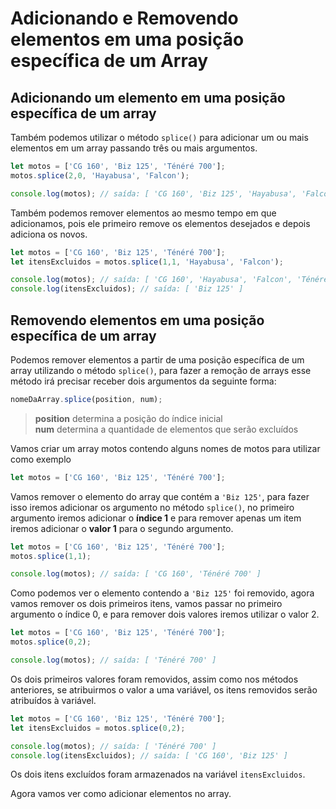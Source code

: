 # Adicionando e Removendo elementos em uma posição específica de um Array

## Adicionando um elemento em uma posição específica de um array

Também podemos utilizar o método `splice()`  para adicionar um ou mais elementos em um array passando três ou mais argumentos.

```js
let motos = ['CG 160', 'Biz 125', 'Ténéré 700'];
motos.splice(2,0, 'Hayabusa', 'Falcon');

console.log(motos); // saída: [ 'CG 160', 'Biz 125', 'Hayabusa', 'Falcon', 'Ténéré 700' ]
```

Também podemos remover elementos ao mesmo tempo em que adicionamos, pois ele primeiro remove os elementos desejados e depois adiciona os novos.

```js
let motos = ['CG 160', 'Biz 125', 'Ténéré 700'];
let itensExcluidos = motos.splice(1,1, 'Hayabusa', 'Falcon');

console.log(motos); // saída: [ 'CG 160', 'Hayabusa', 'Falcon', 'Ténéré 700' ]
console.log(itensExcluidos); // saída: [ 'Biz 125' ]
```

## Removendo elementos em uma posição específica de um array

Podemos remover elementos a partir de uma posição específica de um array utilizando o método `splice()`, para fazer a remoção de arrays esse método irá precisar receber dois argumentos da seguinte forma:

```js
nomeDaArray.splice(position, num);
```

> **position** determina a posição do índice inicial  
> **num** determina a quantidade de elementos que serão excluídos  

Vamos criar um array motos contendo alguns nomes de motos para utilizar como  exemplo

```js
let motos = ['CG 160', 'Biz 125', 'Ténéré 700'];
```

Vamos  remover o elemento do array que contém a `'Biz 125'`, para fazer isso iremos adicionar os argumento no método `splice()`, no primeiro argumento iremos adicionar o **índice 1** e para remover apenas um item iremos adicionar o **valor 1** para o segundo argumento.

```js
let motos = ['CG 160', 'Biz 125', 'Ténéré 700'];
motos.splice(1,1);

console.log(motos); // saída: [ 'CG 160', 'Ténéré 700' ]
```

Como podemos ver o elemento contendo a `'Biz 125'` foi removido, agora vamos remover os dois primeiros itens, vamos passar no primeiro argumento o índice 0, e para remover dois valores iremos utilizar o valor 2.

```js
let motos = ['CG 160', 'Biz 125', 'Ténéré 700'];
motos.splice(0,2);

console.log(motos); // saída: [ 'Ténéré 700' ]
```

Os dois primeiros valores foram removidos, assim como nos métodos anteriores, se atribuirmos o valor a uma variável, os itens removidos serão atribuídos à variável.

```js
let motos = ['CG 160', 'Biz 125', 'Ténéré 700'];
let itensExcluidos = motos.splice(0,2);

console.log(motos); // saída: [ 'Ténéré 700' ]
console.log(itensExcluidos); // saída: [ 'CG 160', 'Biz 125' ]
```

Os dois itens excluídos foram armazenados na variável `itensExcluidos`.

Agora vamos ver como adicionar elementos no array.

